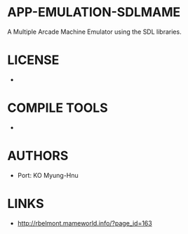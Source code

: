 APP-EMULATION-SDLMAME
=====================

A Multiple Arcade Machine Emulator using the SDL libraries.

LICENSE
===============
* 

COMPILE TOOLS
===============
* 

AUTHORS
===============
* Port: KO Myung-Hnu

LINKS
===============
* http://rbelmont.mameworld.info/?page_id=163
